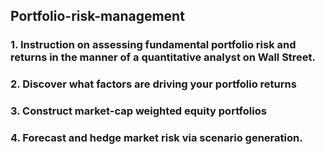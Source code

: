 ## Portfolio-risk-management

### 1. Instruction on assessing fundamental portfolio risk and returns in the manner of a quantitative analyst on Wall Street.
### 2. Discover what factors are driving your portfolio returns
### 3. Construct market-cap weighted equity portfolios
### 4. Forecast and hedge market risk via scenario generation.

